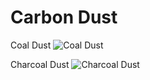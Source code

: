 # Carbon Dust

Coal Dust
![Coal Dust](item:betterwithmods:coal_dust)

Charcoal Dust
![Charcoal Dust](item:betterwithmods:charcoal_dust)